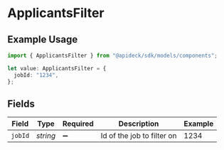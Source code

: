 # ApplicantsFilter

## Example Usage

```typescript
import { ApplicantsFilter } from "@apideck/sdk/models/components";

let value: ApplicantsFilter = {
  jobId: "1234",
};
```

## Fields

| Field                      | Type                       | Required                   | Description                | Example                    |
| -------------------------- | -------------------------- | -------------------------- | -------------------------- | -------------------------- |
| `jobId`                    | *string*                   | :heavy_minus_sign:         | Id of the job to filter on | 1234                       |